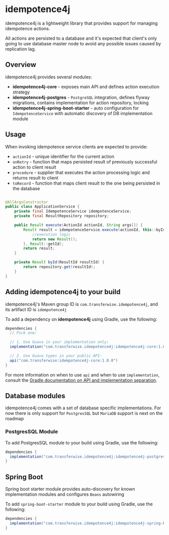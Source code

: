 # idempotence4j

idempotence4j is a lightweight library that provides support for managing idempotence actions.

All actions are persisted to a database and it's expected that client's only going to use database master node
 to avoid any possible issues caused by replication lag.

## Overview

idempotence4j provides several modules:

- **idempotence4j-core** - exposes main API and defines action execution strategy
- **idempotence4j-postgres** - `PostgreSQL` integration, defines flyway migrations, contains implementation for action repository, locking
- **idempotence4j-spring-boot-starter** - auto configuration for `IdempotenceService` with automatic discovery of DB implementation module


## Usage

When invoking idempotence service clients are expected to provide:

- `actionId` - unique identifier for the current action
- `onRetry` - function that maps persisted result of previously successful action to client result
- `procedure` - supplier that executes the action processing logic and returns result to client
- `toRecord` - function that maps client result to the one being persisted in the database

```java

@AllArgsConstructor
public class ApplicationService {
    private final IdempotenceService idempotenceService;
    private final ResultRepository repository;

    public Result execute(ActionId actionId, String args[]) {
        Result result = idempotenceService.execute(actionId, this::byId, () -> {
            //execution logic
            return new Result();
        }, Result::getId);
        return result;
    }

    private Result byId(ResultId resultId) {
        return repository.get(resultId);
    }
}

```

## Adding idempotence4j to your build

idempotence4j's Maven group ID is `com.transferwise.idempotence4j`, and its artifact ID is `idempotence4j`

To add a dependency on **idempotence4j** using Gradle, use the following:

```gradle
dependencies {
  // Pick one:

  // 1. Use Guava in your implementation only:
  implementation("com.transferwise.idempotence4j:idempotence4j-core:1.0.0")

  // 2. Use Guava types in your public API:
  api("com.transferwise:idempotence4j-core:1.0.0")
}
```

For more information on when to use `api` and when to use `implementation`,
consult the
[Gradle documentation on API and implementation separation](https://docs.gradle.org/current/userguide/java_library_plugin.html#sec:java_library_separation).

## Database modules

idempotence4j comes with a set of database specific implementations.
For now there is only support for `PostgresSQL` but `MariaDB` support is next on the roadmap

### PostgresSQL Module

To add PostgresSQL module to your build using Gradle, use the following:

```gradle
dependencies {
  implementation("com.transferwise.idempotence4j:idempotence4j-postgres:1.0.0")
}
```

## Spring Boot

Spring boot starter module provides auto-discovery for known implementation modules
and configures `Beans` autowiring

To add `spring-boot-starter` module to your build using Gradle, use the following:

```gradle
dependencies {
  implementation("com.transferwise.idempotence4j:idempotence4j-spring-boot-starter:1.0.0")
}
```
